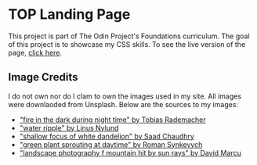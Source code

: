 # TOP Landing Page
This project is part of The Odin Project's Foundations curriculum. The goal of this project is to showcase my CSS skills.
To see the live version of the page, [click here](https://xjwllmsx.github.io/top-landing-page/).

## Image Credits
I do not own nor do I clam to own the images used in my site. All images were downlaoded from Unsplash. Below are the sources to my images:

* ["fire in the dark during night time" by Tobias Rademacher](https://unsplash.com/photos/wnF27F85ZKw)
* ["water ripple" by Linus Nylund](https://unsplash.com/photos/Q5QspluNZmM)
* ["shallow focus of white dandelion" by Saad Chaudhry](https://unsplash.com/photos/YNM4KStg78I)
* ["green plant sprouting at daytime" by Roman Synkevych](https://unsplash.com/photos/fjj7lVpCxRE)
* ["landscape photography f mountain hit by sun rays" by David Marcu](https://unsplash.com/photos/78A265wPiO4)
